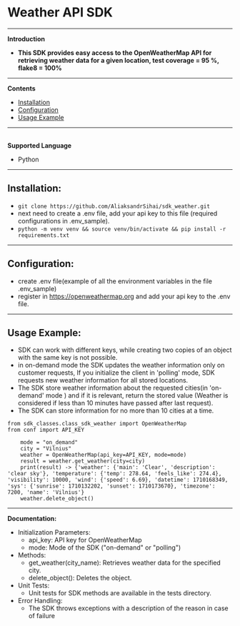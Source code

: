 # Weather API SDK
___
**Introduction**
- **This SDK provides easy access to the OpenWeatherMap API for retrieving weather data for a given location, test coverage = 95 %, flake8 = 100%**
____
**Contents**
- [Installation](#installation)
- [Configuration](#configuration)
- [Usage Example](#usage-example)
___
<br>**Supported Language**
   - Python
---
## <a name="installation"></a>Installation:
- `git clone https://github.com/AliaksandrSihai/sdk_weather.git`
- next need to create a .env file, add your api key to this file  (required configurations in .env_sample).
- `python -m venv venv && source venv/bin/activate && pip install -r requirements.txt`
---
## <a name="configuration"></a>Configuration:
- create .env file(example of all the environment variables in the file .env_sample)
- register in https://openweathermap.org and add your api key to the .env file.
---
## <a name="usage-example"></a>Usage Example:
- SDK can work with different keys, while creating two copies of an object with the same key is not possible.
- in on-demand mode the SDK updates the weather information only on customer requests, If you initialize the client in 'polling' mode, SDK requests new
  weather information for all stored locations.
- The SDK store weather information about the requested cities(in 'on-demand' mode ) and if it is relevant, return the
stored value (Weather is considered if less than 10 minutes have passed after last request).
- The SDK can store information for no more than 10 cities at a time.
```
from sdk_classes.class_sdk_weather import OpenWeatherMap
from conf import API_KEY

    mode = "on_demand"
    city = "Vilnius"
    weather = OpenWeatherMap(api_key=API_KEY, mode=mode)
    result = weather.get_weather(city=city)
    print(result) -> {'weather': {'main': 'Clear', 'description': 'clear sky'}, 'temperature': {'temp': 278.64, 'feels_like': 274.4}, 'visibility': 10000, 'wind': {'speed': 6.69}, 'datetime': 1710168349, 'sys': {'sunrise': 1710132202, 'sunset': 1710173670}, 'timezone': 7200, 'name': 'Vilnius'}
    weather.delete_object()   
```
___
**Documentation:**
- Initialization Parameters:
    - api_key: API key for OpenWeatherMap
    - mode: Mode of the SDK ("on-demand" or "polling")
- Methods:
    - get_weather(city_name): Retrieves weather data for the specified city.
    - delete_object(): Deletes the object.
- Unit Tests:
   - Unit tests for SDK methods are available in the tests directory.
- Error Handling:
    - The SDK throws exceptions with a description of the reason in case of failure